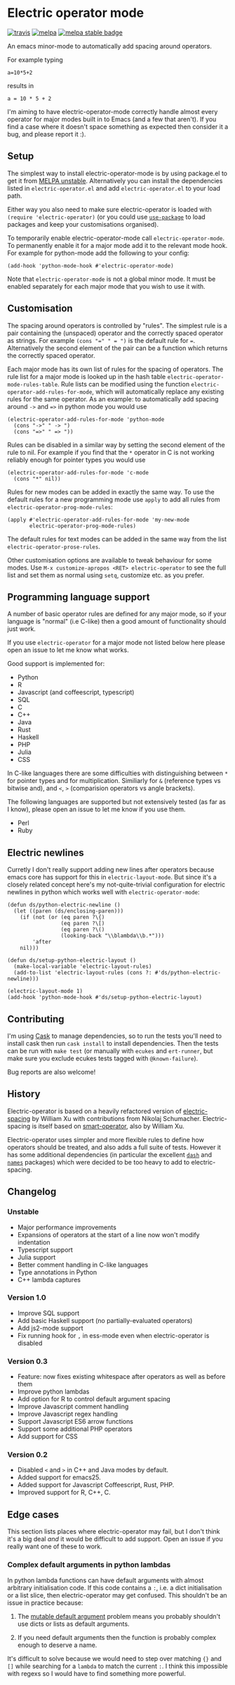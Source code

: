 # Electric operator mode

[![travis](https://travis-ci.org/davidshepherd7/electric-operator.svg?branch=master)](https://travis-ci.org/davidshepherd7/electric-operator) [![melpa](http://melpa.org/packages/electric-operator-badge.svg)](http://melpa.org/#/electric-operator) [![melpa stable badge][melpa-stable-badge]][melpa-stable-link]

[melpa-stable-link]: https://stable.melpa.org/#/electric-operator
[melpa-stable-badge]: https://stable.melpa.org/packages/electric-operator-badge.svg

An emacs minor-mode to automatically add spacing around operators.

For example typing

    a=10*5+2

results in

    a = 10 * 5 + 2

I'm aiming to have electric-operator-mode correctly handle almost every
operator for major modes built in to Emacs (and a few that aren't). If you find a
case where it doesn't space something as expected then consider it a bug, 
and please report it :).


## Setup

The simplest way to install electric-operator-mode is by using package.el
to get it from [MELPA unstable](http://melpa.org/#/getting-started).
Alternatively you can install the dependencies listed in
`electric-operator.el` and add `electric-operator.el` to your load path.

Either way you also need to make sure electric-operator is loaded with
`(require 'electric-operator)` (or you could use 
[`use-package`](https://github.com/jwiegley/use-package) to load packages
and keep your customisations organised).

To temporarily enable electric-operator-mode call `electric-operator-mode`.
To permanently enable it for a major mode add it to the relevant mode hook.
For example for python-mode add the following to your config:

    (add-hook 'python-mode-hook #'electric-operator-mode)

Note that `electric-operator-mode` is not a global minor mode. It must be
enabled separately for each major mode that you wish to use it with.


## Customisation

The spacing around operators is controlled by "rules". The simplest rule is
a pair containing the (unspaced) operator and the correctly spaced operator
as strings. For example `(cons "=" " = ")` is the default rule for `=`.
Alternatively the second element of the pair can be a function which
returns the correctly spaced operator.

Each major mode has its own list of rules for the spacing of operators. The
rule list for a major mode is looked up in the hash table
`electric-operator-mode-rules-table`. Rule lists can be modified using the
function `electric-operator-add-rules-for-mode`, which will automatically
replace any existing rules for the same operator. As an example: to
automatically add spacing around `->` and `=>` in python mode you would use

    (electric-operator-add-rules-for-mode 'python-mode
      (cons "->" " -> ")
      (cons "=>" " => "))

Rules can be disabled in a similar way by setting the second element of the
rule to nil. For example if you find that the `*` operator in C is not
working reliably enough for pointer types you would use

    (electric-operator-add-rules-for-mode 'c-mode
      (cons "*" nil))

Rules for new modes can be added in exactly the same way. To use the default
rules for a new programming mode use `apply` to add all rules from
`electric-operator-prog-mode-rules`:

    (apply #'electric-operator-add-rules-for-mode 'my-new-mode
           electric-operator-prog-mode-rules)

The default rules for text modes can be added in the same way from the list
`electric-operator-prose-rules`.


Other customisation options are available to tweak behaviour for some
modes. Use `M-x customize-apropos <RET> electric-operator` to see the full
list and set them as normal using `setq`, customize etc. as you prefer.

## Programming language support

A number of basic operator rules are defined for any major mode, so if your
language is "normal" (i.e C-like) then a good amount of functionality
should just work.

If you use `electric-operator` for a major mode not listed below here
please open an issue to let me know what works.

Good support is implemented for:

* Python
* R
* Javascript (and coffeescript, typescript)
* SQL
* C
* C++
* Java
* Rust
* Haskell
* PHP
* Julia
* CSS

In C-like languages there are some difficulties with distinguishing between `*`
for pointer types and for multiplication. Similiarly for `&` (reference types vs
bitwise and), and `<`, `>` (comparision operators vs angle brackets).


The following languages are supported but not extensively tested (as far as
I know), please open an issue to let me know if you use them.

* Perl
* Ruby

## Electric newlines

Curretly I don't really support adding new lines after operators because emacs
core has support for this in `electric-layout-mode`. But since it's a closely
related concept here's my not-quite-trivial configuration for electric newlines
in python which works well with `electric-operator-mode`:

    (defun ds/python-electric-newline ()
      (let ((paren (ds/enclosing-paren)))
        (if (not (or (eq paren ?\{)
                     (eq paren ?\[)
                     (eq paren ?\()
                     (looking-back "\\blambda\\b.*")))
            'after
        nil)))

    (defun ds/setup-python-electric-layout ()
      (make-local-variable 'electric-layout-rules)
      (add-to-list 'electric-layout-rules (cons ?: #'ds/python-electric-newline)))

    (electric-layout-mode 1)
    (add-hook 'python-mode-hook #'ds/setup-python-electric-layout)




## Contributing

I'm using [Cask](https://github.com/cask/cask.el) to manage dependencies, so to
run the tests you'll need to install cask then run `cask install` to install
dependencies. Then the tests can be run with `make test` (or manually with
`ecukes` and `ert-runner`, but make sure you exclude ecukes tests tagged with
`@known-failure`).

Bug reports are also welcome!


## History

Electric-operator is based on a heavily refactored version of
[electric-spacing](https://github.com/xwl/electric-spacing) by William Xu
with contributions from Nikolaj Schumacher. Electric-spacing is itself
based on [smart-operator](http://www.emacswiki.org/emacs/SmartOperator),
also by William Xu.

Electric-operator uses simpler and more flexible rules to define how
operators should be treated, and also adds a full suite of tests. However
it has some additional dependencies (in particular the excellent
[`dash`](https://github.com/magnars/dash.el) and
[`names`](https://github.com/Malabarba/names) packages) which were decided
to be too heavy to add to electric-spacing.


## Changelog

### Unstable

* Major performance improvements
* Expansions of operators at the start of a line now won't modify indentation
* Typescript support
* Julia support
* Better comment handling in C-like languages
* Type annotations in Python
* C++ lambda captures

### Version 1.0

* Improve SQL support
* Add basic Haskell support (no partially-evaluated operators)
* Add js2-mode support
* Fix running hook for `,` in ess-mode even when electric-operator is disabled

### Version 0.3

* Feature: now fixes existing whitespace after operators as well as before them
* Improve python lambdas
* Add option for R to control default argument spacing
* Improve Javascript comment handling
* Improve Javascript regex handling
* Support Javascript ES6 arrow functions
* Support some additional PHP operators
* Add support for CSS

### Version 0.2

* Disabled `<` and `>` in C++ and Java modes by default.
* Added support for emacs25.
* Added support for Javascript Coffeescript, Rust, PHP.
* Improved support for R, C++, C.


## Edge cases

This section lists places where electric-operator may fail, but I don't think
it's a big deal *and* it would be difficult to add support. Open an issue if you
really want one of these to work.

### Complex default arguments in python lambdas

In python lambda functions can have default arguments with almost arbitrary
initialisation code. If this code contains a `:`, i.e. a dict initialisation or
a list slice, then electric-operator may get confused. This shouldn't be an
issue in practice because:

1. The
  [mutable default argument](http://stackoverflow.com/questions/1132941/least-astonishment-in-python-the-mutable-default-argument)
  problem means you probably shouldn't use dicts or lists as default arguments.

2. If you need default arguments then the function is probably complex enough to
   deserve a name.

It's difficult to solve because we would need to step over matching `{}` and
`[]` while searching for a `lambda` to match the current `:`. I think this
impossible with regexs so I would have to find something more powerful.
